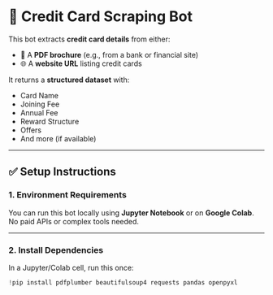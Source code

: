 # 🧾 Credit Card Scraping Bot

This bot extracts **credit card details** from either:

- 📄 A **PDF brochure** (e.g., from a bank or financial site)
- 🌐 A **website URL** listing credit cards

It returns a **structured dataset** with:
- Card Name
- Joining Fee
- Annual Fee
- Reward Structure
- Offers
- And more (if available)

---

## ✅ Setup Instructions

### 1. Environment Requirements

You can run this bot locally using **Jupyter Notebook** or on **Google Colab**. No paid APIs or complex tools needed.

---

### 2. Install Dependencies

In a Jupyter/Colab cell, run this once:

```python
!pip install pdfplumber beautifulsoup4 requests pandas openpyxl

